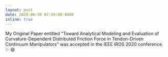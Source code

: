 ```yaml
---
layout: post
date: 2020-06-30 07:59:00-0400
inline: true
---
```


My Original Paper entitled “Toward Analytical Modeling and Evaluation of Curvature-Dependent Distributed Friction Force in Tendon-Driven Continuum Manipulators” was accepted in the IEEE IROS 2020 conference. :sparkles: :smile:
